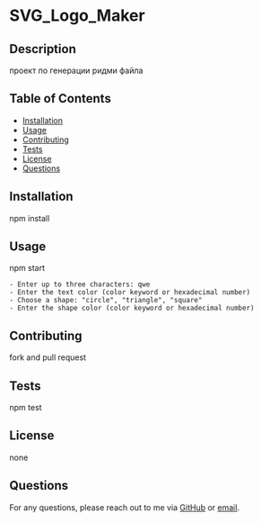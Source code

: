 # SVG_Logo_Maker

## Description

проект по генерации ридми файла

## Table of Contents
- [Installation](#installation)
- [Usage](#usage)
- [Contributing](#contributing)
- [Tests](#tests)
- [License](#license)
- [Questions](#questions)

## Installation

npm install

## Usage

npm start

    - Enter up to three characters: qwe
    - Enter the text color (color keyword or hexadecimal number)
    - Choose a shape: "circle", "triangle", "square"
    - Enter the shape color (color keyword or hexadecimal number)

## Contributing

fork and pull request

## Tests

npm test

## License

none

## Questions

For any questions, please reach out to me via [GitHub](https://github.com/VladislavApelgants) or [email](mailto:qwe@mail.com).
